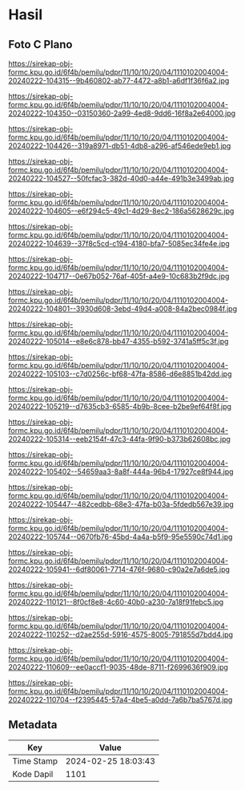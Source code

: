# Hasil

## Foto C Plano

https://sirekap-obj-formc.kpu.go.id/6f4b/pemilu/pdpr/11/10/10/20/04/1110102004004-20240222-104315--9b460802-ab77-4472-a8b1-a6df1f36f6a2.jpg

https://sirekap-obj-formc.kpu.go.id/6f4b/pemilu/pdpr/11/10/10/20/04/1110102004004-20240222-104350--03150360-2a99-4ed8-9dd6-16f8a2e64000.jpg

https://sirekap-obj-formc.kpu.go.id/6f4b/pemilu/pdpr/11/10/10/20/04/1110102004004-20240222-104426--319a8971-db51-4db8-a296-af546ede9eb1.jpg

https://sirekap-obj-formc.kpu.go.id/6f4b/pemilu/pdpr/11/10/10/20/04/1110102004004-20240222-104527--50fcfac3-382d-40d0-a44e-491b3e3499ab.jpg

https://sirekap-obj-formc.kpu.go.id/6f4b/pemilu/pdpr/11/10/10/20/04/1110102004004-20240222-104605--e6f294c5-49c1-4d29-8ec2-186a5628629c.jpg

https://sirekap-obj-formc.kpu.go.id/6f4b/pemilu/pdpr/11/10/10/20/04/1110102004004-20240222-104639--37f8c5cd-c194-4180-bfa7-5085ec34fe4e.jpg

https://sirekap-obj-formc.kpu.go.id/6f4b/pemilu/pdpr/11/10/10/20/04/1110102004004-20240222-104717--0e67b052-76af-405f-a4e9-10c683b2f9dc.jpg

https://sirekap-obj-formc.kpu.go.id/6f4b/pemilu/pdpr/11/10/10/20/04/1110102004004-20240222-104801--3930d608-3ebd-49d4-a008-84a2bec0984f.jpg

https://sirekap-obj-formc.kpu.go.id/6f4b/pemilu/pdpr/11/10/10/20/04/1110102004004-20240222-105014--e8e6c878-bb47-4355-b592-3741a5ff5c3f.jpg

https://sirekap-obj-formc.kpu.go.id/6f4b/pemilu/pdpr/11/10/10/20/04/1110102004004-20240222-105103--c7d0256c-bf68-47fa-8586-d6e8851b42dd.jpg

https://sirekap-obj-formc.kpu.go.id/6f4b/pemilu/pdpr/11/10/10/20/04/1110102004004-20240222-105219--d7635cb3-6585-4b9b-8cee-b2be9ef64f8f.jpg

https://sirekap-obj-formc.kpu.go.id/6f4b/pemilu/pdpr/11/10/10/20/04/1110102004004-20240222-105314--eeb2154f-47c3-44fa-9f90-b373b62608bc.jpg

https://sirekap-obj-formc.kpu.go.id/6f4b/pemilu/pdpr/11/10/10/20/04/1110102004004-20240222-105402--54659aa3-8a8f-444a-96b4-17927ce8f944.jpg

https://sirekap-obj-formc.kpu.go.id/6f4b/pemilu/pdpr/11/10/10/20/04/1110102004004-20240222-105447--482cedbb-68e3-47fa-b03a-5fdedb567e39.jpg

https://sirekap-obj-formc.kpu.go.id/6f4b/pemilu/pdpr/11/10/10/20/04/1110102004004-20240222-105744--0670fb76-45bd-4a4a-b5f9-95e5590c74d1.jpg

https://sirekap-obj-formc.kpu.go.id/6f4b/pemilu/pdpr/11/10/10/20/04/1110102004004-20240222-105941--6df80061-7714-476f-9680-c90a2e7a6de5.jpg

https://sirekap-obj-formc.kpu.go.id/6f4b/pemilu/pdpr/11/10/10/20/04/1110102004004-20240222-110121--8f0cf8e8-4c60-40b0-a230-7a18f91febc5.jpg

https://sirekap-obj-formc.kpu.go.id/6f4b/pemilu/pdpr/11/10/10/20/04/1110102004004-20240222-110252--d2ae255d-5916-4575-8005-791855d7bdd4.jpg

https://sirekap-obj-formc.kpu.go.id/6f4b/pemilu/pdpr/11/10/10/20/04/1110102004004-20240222-110609--ee0accf1-9035-48de-8711-f2699636f909.jpg

https://sirekap-obj-formc.kpu.go.id/6f4b/pemilu/pdpr/11/10/10/20/04/1110102004004-20240222-110704--f2395445-57a4-4be5-a0dd-7a6b7ba5767d.jpg


## Metadata

| Key        | Value               |
| ---------- | ------------------- |
| Time Stamp | 2024-02-25 18:03:43 |
| Kode Dapil | 1101                |



